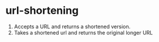 # url-shortening
1. Accepts a URL and returns a shortened version.  
2. Takes a shortened url and returns the original longer URL
